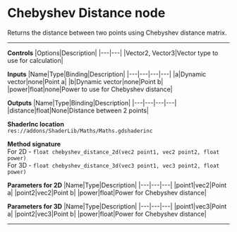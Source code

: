 # Chebyshev Distance node
Returns the distance between two points using Chebyshev distance matrix.
<hr>

**Controls**
|Options|Description|
|---|---|
|Vector2, Vector3|Vector type to use for calculation|

**Inputs**
|Name|Type|Binding|Description|
|---|---|---|---|
|a|Dynamic vector|none|Point a|
|b|Dynamic vector|none|Point b|
|power|float|none|Power to use for Chebyshev distance|

**Outputs**
|Name|Type|Binding|Description|
|---|---|---|---|
|distance|float|None|Distance between 2 points|

**ShaderInc location**
<br>`res://addons/ShaderLib/Maths/Maths.gdshaderinc`

**Method signature**
<br>For 2D - `float chebyshev_distance_2d(vec2 point1, vec2 point2, float power)`
<br>For 3D - `float chebyshev_distance_3d(vec3 point1, vec3 point2, float power)`

**Parameters for 2D**
|Name|Type|Description|
|---|---|---|
|point1|vec2|Point a|
|point2|vec2|Point b|
|power|float|Power for Chebyshev distance|

**Parameters for 3D**
|Name|Type|Description|
|---|---|---|
|point1|vec3|Point a|
|point2|vec3|Point b|
|power|float|Power for Chebyshev distance|
___